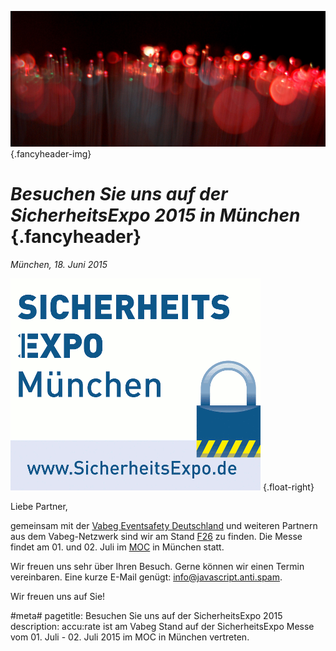 ![](/img/accurate-bild-start.jpg) {.fancyheader-img}
# *Besuchen Sie uns auf der SicherheitsExpo&nbsp;2015 in München* {.fancyheader}

*München, 18. Juni 2015*

[![SicherheitsExpo Logo](/img/associates/sicherheits-expo.png)](http://www.sicherheitsexpo.de/ "accu:rate auf der SicherheitsExpo") {.float-right}

Liebe Partner,

gemeinsam mit der [Vabeg Eventsafety Deutschland](http://www.vabeg.de) und weiteren Partnern aus dem Vabeg-Netzwerk sind wir am Stand [F26](http://www.sicherheitsexpo.de/fileadmin/user_upload/se/pdf/visio-sicherheitsexpo2015_.pdf) zu finden. Die Messe findet am 01. und 02. Juli im [MOC](http://www.moc-muenchen.de/de/home.html) in München statt.

Wir freuen uns sehr über Ihren Besuch. Gerne können wir einen Termin vereinbaren. Eine kurze E-Mail genügt:
<span class="mailadresse" data-to="info">info@javascript.anti.spam</span>.

Wir freuen uns auf Sie!



#meta#
pagetitle: Besuchen Sie uns auf der SicherheitsExpo 2015
description: accu:rate ist am Vabeg Stand auf der SicherheitsExpo Messe vom 01. Juli - 02. Juli 2015 im MOC in München vertreten.



